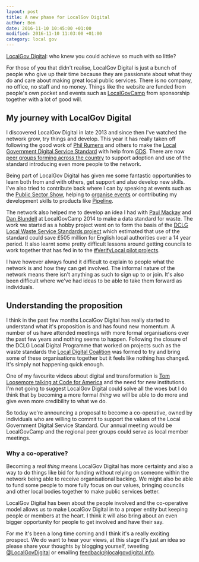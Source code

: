 ```yaml
---
layout: post
title: A new phase for LocalGov Digital
author: Ben
date: 2016-11-10 10:45:00 +01:00
modified: 2016-11-10 11:03:00 +01:00
category: local gov
---
```


[LocalGov Digital](http://localgovdigital.info): who knew you could achieve so much with so little?

For those of you that didn't realise, LocalGov Digital is just a bunch of people who give up their time because they are passionate about what they do and care about making great local public services. There is no company, no office, no staff and no money. Things like the website are funded from people's own pocket and events such as [LocalGovCamp](http://localgovdigital.info/localgovcamp) from sponsorship together with a lot of good will.

## My journey with LocalGov Digital

I discovered LocalGov Digital in late 2013 and since then I've watched the network grow, try things and develop. This year it has really taken off following the good work of [Phil Rumens](http://philrumens.blogspot.co.uk/) and others to make the [Local Government Digital Service Standard](https://localgovdigital.info/digital-service-standard) with help from [GDS](https://gds.blog.gov.uk/2016/03/01/guest-post-building-a-local-government-digital-standard/). There are now [peer groups forming across the country](http://www.eventbrite.co.uk/o/localgov-digital-10479776496) to support adoption and use of the standard introducing even more people to the network.

Being part of LocalGov Digital has given me some fantastic opportunities to learn both from and with others, get support and also develop new skills. I've also tried to contribute back where I can by speaking at events such as the [Public Sector Show](http://www.psshow.co.uk), helping to [organise events](http://localgovdigital.info/news/localgov-digital-makers-meet-up/) or contributing my development skills to products like [Pipeline](http://pipeline.localgovdigital.info/).

The network also helped me to develop an idea I had with [Paul Mackay](http://www.folklabs.com/about-us/paul-mackay/) and [Dan Blundell](https://www.danblundell.com/) at LocalGovCamp 2014 to make a data standard for waste. The work we started as a hobby project went on to form the basis of the [DCLG Local Waste Service Standards project](http://www.localdigitalcoalition.uk/product/local-waste-service-standards-project/) which estimated that use of the standard could save £505 million for English local authorities over a 14 year period. It also learnt some pretty difficult lessons around getting councils to work together that has fed in to the [#VerifyLocal pilot projects](https://identityassurance.blog.gov.uk/2016/10/03/verifylocal-pilots-are-open-for-business/).

I have however always found it difficult to explain to people what the network is and how they can get involved. The informal nature of the network means there isn't anything as such to sign up to or join. It's also been difficult where we've had ideas to be able to take them forward as individuals.

## Understanding the proposition

I think in the past few months LocalGov Digital has really started to understand what it's proposition is and has found new momentum. A number of us have attended meetings with more formal organisations over the past few years and nothing seems to happen. Following the closure of the DCLG Local Digital Programme that worked on projects such as the waste standards the [Local Digital Coalition](http://www.localdigitalcoalition.uk/) was formed to try and bring some of these organisations together but it feels like nothing has changed. It's simply not happening quick enough.

One of my favourite videos about digital and transformation is [Tom Loosemore talking at Code for America](https://www.youtube.com/watch?v=VjE_zj-7A7A&t=1806s&list=PLDGsBgVz2W87cAfk2y2SSods5kvlykpLi&index=1) and the need for new institutions. I'm not going to suggest LocalGov Digital could solve all the woes but I do think that by becoming a more formal _thing_ we will be able to do more and give even more credibility to what we do.

So today we're announcing a proposal to become a co-operative, owned by individuals who are willing to commit to support the values of the Local Government Digital Service Standard. Our annual meeting would be LocalGovCamp and the regional peer groups could serve as local member meetings.

### Why a co-operative?

Becoming a _real thing_ means LocalGov Digital has more certainty and also a way to do things like bid for funding without relying on someone within the network being able to receive organisational backing. We might also be able to fund some people to more fully focus on our values, bringing councils and other local bodies together to make public services better.

LocalGov Digital has been about the people involved and the co-operative model allows us to make LocalGov Digital in to a proper entity but keeping people or members at the heart. I think it will also bring about an even bigger opportunity for people to get involved and have their say.


For me it's been a long time coming and I think it's a really exciting prospect. We do want to hear your views, at this stage it's just an idea so please share your thoughts by blogging yourself, tweeting [@LocalGovDigital](https://twitter.com/LocalGovDigital) or emailing <feedback@localgovdigital.info>.

